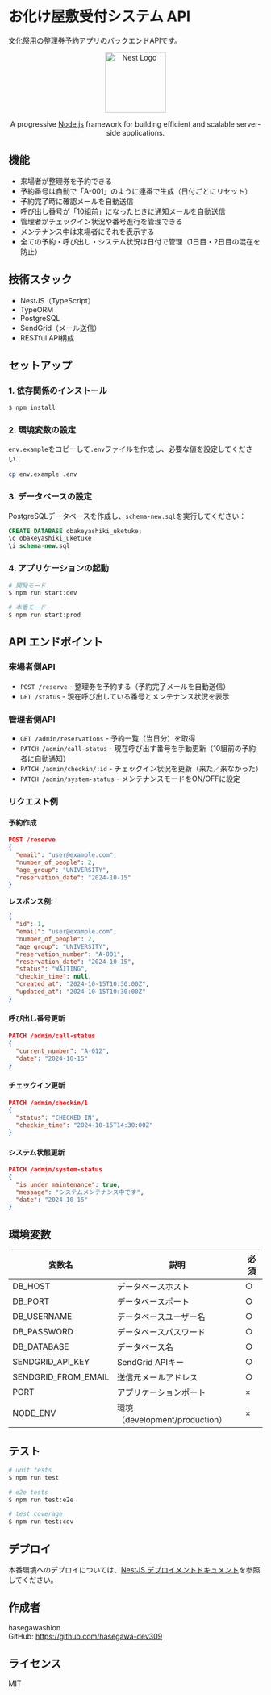 # お化け屋敷受付システム API

文化祭用の整理券予約アプリのバックエンドAPIです。

<p align="center">
  <a href="http://nestjs.com/" target="blank"><img src="https://nestjs.com/img/logo-small.svg" width="120" alt="Nest Logo" /></a>
</p>

<p align="center">A progressive <a href="http://nodejs.org" target="_blank">Node.js</a> framework for building efficient and scalable server-side applications.</p>

## 機能

- 来場者が整理券を予約できる
- 予約番号は自動で「A-001」のように連番で生成（日付ごとにリセット）
- 予約完了時に確認メールを自動送信
- 呼び出し番号が「10組前」になったときに通知メールを自動送信
- 管理者がチェックイン状況や番号進行を管理できる
- メンテナンス中は来場者にそれを表示する
- 全ての予約・呼び出し・システム状況は日付で管理（1日目・2日目の混在を防止）

## 技術スタック

- NestJS（TypeScript）
- TypeORM
- PostgreSQL
- SendGrid（メール送信）
- RESTful API構成

## セットアップ

### 1. 依存関係のインストール

```bash
$ npm install
```

### 2. 環境変数の設定

`env.example`をコピーして`.env`ファイルを作成し、必要な値を設定してください：

```bash
cp env.example .env
```

### 3. データベースの設定

PostgreSQLデータベースを作成し、`schema-new.sql`を実行してください：

```sql
CREATE DATABASE obakeyashiki_uketuke;
\c obakeyashiki_uketuke
\i schema-new.sql
```

### 4. アプリケーションの起動

```bash
# 開発モード
$ npm run start:dev

# 本番モード
$ npm run start:prod
```

## API エンドポイント

### 来場者側API

- `POST /reserve` - 整理券を予約する（予約完了メールを自動送信）
- `GET /status` - 現在呼び出している番号とメンテナンス状況を表示

### 管理者側API

- `GET /admin/reservations` - 予約一覧（当日分）を取得
- `PATCH /admin/call-status` - 現在呼び出す番号を手動更新（10組前の予約者に自動通知）
- `PATCH /admin/checkin/:id` - チェックイン状況を更新（来た／来なかった）
- `PATCH /admin/system-status` - メンテナンスモードをON/OFFに設定

### リクエスト例

#### 予約作成
```json
POST /reserve
{
  "email": "user@example.com",
  "number_of_people": 2,
  "age_group": "UNIVERSITY",
  "reservation_date": "2024-10-15"
}
```

**レスポンス例:**
```json
{
  "id": 1,
  "email": "user@example.com",
  "number_of_people": 2,
  "age_group": "UNIVERSITY",
  "reservation_number": "A-001",
  "reservation_date": "2024-10-15",
  "status": "WAITING",
  "checkin_time": null,
  "created_at": "2024-10-15T10:30:00Z",
  "updated_at": "2024-10-15T10:30:00Z"
}
```

#### 呼び出し番号更新
```json
PATCH /admin/call-status
{
  "current_number": "A-012",
  "date": "2024-10-15"
}
```

#### チェックイン更新
```json
PATCH /admin/checkin/1
{
  "status": "CHECKED_IN",
  "checkin_time": "2024-10-15T14:30:00Z"
}
```

#### システム状態更新
```json
PATCH /admin/system-status
{
  "is_under_maintenance": true,
  "message": "システムメンテナンス中です",
  "date": "2024-10-15"
}
```

## 環境変数

| 変数名 | 説明 | 必須 |
|--------|------|------|
| DB_HOST | データベースホスト | ○ |
| DB_PORT | データベースポート | ○ |
| DB_USERNAME | データベースユーザー名 | ○ |
| DB_PASSWORD | データベースパスワード | ○ |
| DB_DATABASE | データベース名 | ○ |
| SENDGRID_API_KEY | SendGrid APIキー | ○ |
| SENDGRID_FROM_EMAIL | 送信元メールアドレス | ○ |
| PORT | アプリケーションポート | × |
| NODE_ENV | 環境（development/production） | × |

## テスト

```bash
# unit tests
$ npm run test

# e2e tests
$ npm run test:e2e

# test coverage
$ npm run test:cov
```

## デプロイ

本番環境へのデプロイについては、[NestJS デプロイメントドキュメント](https://docs.nestjs.com/deployment)を参照してください。

## 作成者

hasegawashion  
GitHub: https://github.com/hasegawa-dev309

## ライセンス

MIT
